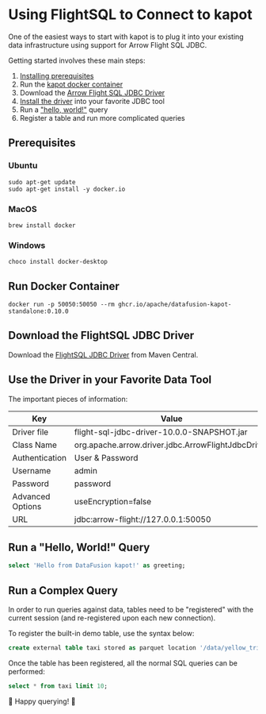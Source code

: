 <!---
  Licensed to the Apache Software Foundation (ASF) under one
  or more contributor license agreements.  See the NOTICE file
  distributed with this work for additional information
  regarding copyright ownership.  The ASF licenses this file
  to you under the Apache License, Version 2.0 (the
  "License"); you may not use this file except in compliance
  with the License.  You may obtain a copy of the License at

    http://www.apache.org/licenses/LICENSE-2.0

  Unless required by applicable law or agreed to in writing,
  software distributed under the License is distributed on an
  "AS IS" BASIS, WITHOUT WARRANTIES OR CONDITIONS OF ANY
  KIND, either express or implied.  See the License for the
  specific language governing permissions and limitations
  under the License.
-->

# Using FlightSQL to Connect to kapot

One of the easiest ways to start with kapot is to plug it into your existing data infrastructure using support for Arrow Flight SQL JDBC.

Getting started involves these main steps:

1. [Installing prerequisites](#prereq)
2. Run the [kapot docker container](#docker)
3. Download the [Arrow Flight SQL JDBC Driver](#jdbc)
4. [Install the driver](#tool) into your favorite JDBC tool
5. Run a ["hello, world!"](#hello) query
6. Register a table and run more complicated queries

## <a name="prereq"/>Prerequisites

### Ubuntu

```shell
sudo apt-get update
sudo apt-get install -y docker.io
```

### MacOS

```shell
brew install docker
```

### Windows

```shell
choco install docker-desktop
```

## <a name="docker"/> Run Docker Container

```shell
docker run -p 50050:50050 --rm ghcr.io/apache/datafusion-kapot-standalone:0.10.0
```

## <a name="jdbc"/>Download the FlightSQL JDBC Driver

Download the [FlightSQL JDBC Driver](https://repo1.maven.org/maven2/org/apache/arrow/flight-sql-jdbc-driver/10.0.0/flight-sql-jdbc-driver-10.0.0.jar)
from Maven Central.

## <a name="tool"/>Use the Driver in your Favorite Data Tool

The important pieces of information:

| Key              | Value                                              |
| ---------------- | -------------------------------------------------- |
| Driver file      | flight-sql-jdbc-driver-10.0.0-SNAPSHOT.jar         |
| Class Name       | org.apache.arrow.driver.jdbc.ArrowFlightJdbcDriver |
| Authentication   | User & Password                                    |
| Username         | admin                                              |
| Password         | password                                           |
| Advanced Options | useEncryption=false                                |
| URL              | jdbc:arrow-flight://127.0.0.1:50050                |

## <a name="hello"/>Run a "Hello, World!" Query

```sql
select 'Hello from DataFusion kapot!' as greeting;
```

## <a name="complex"/>Run a Complex Query

In order to run queries against data, tables need to be "registered" with the current session (and re-registered upon each new connection).

To register the built-in demo table, use the syntax below:

```sql
create external table taxi stored as parquet location '/data/yellow_tripdata_2022-01.parquet';
```

Once the table has been registered, all the normal SQL queries can be performed:

```sql
select * from taxi limit 10;
```

🎉 Happy querying! 🎉
